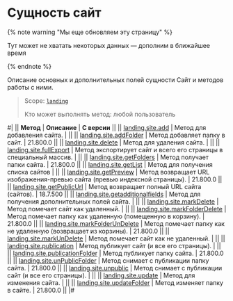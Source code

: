 # Сущность сайт

{% note warning "Мы еще обновляем эту страницу" %}

Тут может не хватать некоторых данных — дополним в ближайшее время

{% endnote %}

Описание основных и дополнительных полей сущности Сайт и методов работы с ними.

> Scope: [`landing`](../../scopes/permissions.md)
>
> Кто может выполнять метод: любой пользователь

#|
|| **Метод** | **Описание** | **С версии** ||
|| [landing.site.add](./landing-site-add.md) | Метод для добавления сайта. | ||
|| [landing.site.addFolder](./landing-site-add-folder.md) | Метод добавляет папку в сайт. | 21.800.0 ||
|| [landing.site.delete](./landing-site-delete.md) | Метод для удаления сайта. | ||
|| [landing.site.fullExport](./landing-site-full-export.md) | Метод экспортирует сайт и всего его страницы в специальный массив. | ||
|| [landing.site.getFolders](./landing-site-get-folders.md) | Метод получает папки сайта. | 21.800.0 ||
|| [landing.site.getList](./landing-site-get-list.md) | Метод для получения списка сайтов | ||
|| [landing.site.getPreview](./landing-site-get-preview.md) | Метод возвращает URL изображения-превью сайта (превью индексной страницы). | 21.800.0 ||
|| [landing.site.getPublicUrl](./landing-site-get-public-url.md) | Метод возвращает полный URL сайта (сайтов). | 18.7.500 ||
|| [landing.site.getadditionalfields](./landing-site-get-additional-fields.md) | Метод для получения дополнительных полей сайта. | ||
|| [landing.site.markDelete](./landing-site-mark-delete.md) | Метод помечает сайт как удаленный. | ||
|| [landing.site.markFolderDelete](./landing-site-mark-folder-delete.md) | Метод помечает папку как удаленную (помещенную в корзину). | 21.800.0 ||
|| [landing.site.markFolderUnDelete](./landing-site-mark-folder-undelete.md) | Метод помечает папку как не удаленную (возвращает из корзины). | 21.800.0 ||
|| [landing.site.markUnDelete](./landing-site-mark-undelete.md) | Метод помечает сайт как не удаленный. | ||
|| [landing.site.publication](./landing-site-publication.md) | Метод публикует сайт (и все его страницы). | ||
|| [landing.site.publicationFolder](./landing-site-publication-folder.md) | Метод публикует папку сайта. | 21.800.0 ||
|| [landing.site.unPublicFolder](./landing-site-unpublic-folder.md) | Метод cнимает с публикации папку сайта. | 21.800.0 ||
|| [landing.site.unpublic](./landing-site-unpublic.md) | Метод снимает с публикации сайт (и все его страницы). | ||
|| [landing.site.update](./landing-site-update.md) | Метод для изменения сайта. | ||
|| [landing.site.updateFolder](./landing-site-update-folder.md) | Метод изменяет папку в сайте. | 21.800.0 ||
|#